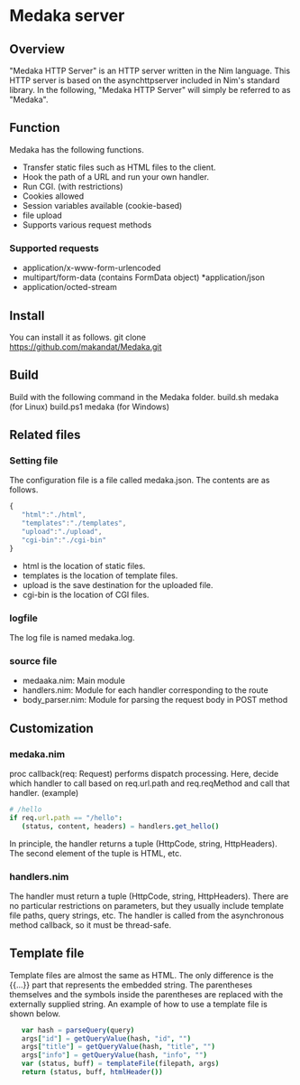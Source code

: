 # Medaka server

## Overview
"Medaka HTTP Server" is an HTTP server written in the Nim language.
This HTTP server is based on the asynchttpserver included in Nim's standard library.
In the following, "Medaka HTTP Server" will simply be referred to as "Medaka".

## Function
Medaka has the following functions.

* Transfer static files such as HTML files to the client.
* Hook the path of a URL and run your own handler.
* Run CGI. (with restrictions)
* Cookies allowed
* Session variables available (cookie-based)
* file upload
* Supports various request methods

### Supported requests
* application/x-www-form-urlencoded
* multipart/form-data (contains FormData object)
*application/json
* application/octed-stream

## Install
You can install it as follows.
git clone https://github.com/makandat/Medaka.git

## Build
Build with the following command in the Medaka folder.
build.sh medaka (for Linux)
build.ps1 medaka (for Windows)

## Related files

### Setting file
The configuration file is a file called medaka.json. The contents are as follows.
````js
{
   "html":"./html",
   "templates":"./templates",
   "upload":"./upload",
   "cgi-bin":"./cgi-bin"
}
````
* html is the location of static files.
* templates is the location of template files.
* upload is the save destination for the uploaded file.
* cgi-bin is the location of CGI files.

### logfile
The log file is named medaka.log.

### source file
* medaaka.nim: Main module
* handlers.nim: Module for each handler corresponding to the route
* body_parser.nim: Module for parsing the request body in POST method

## Customization

### medaka.nim
proc callback(req: Request) performs dispatch processing.
Here, decide which handler to call based on req.url.path and req.reqMethod and call that handler.
(example)
```nim
# /hello
if req.url.path == "/hello":
   (status, content, headers) = handlers.get_hello()
````
In principle, the handler returns a tuple (HttpCode, string, HttpHeaders).
The second element of the tuple is HTML, etc.

### handlers.nim
The handler must return a tuple (HttpCode, string, HttpHeaders).
There are no particular restrictions on parameters, but they usually include template file paths, query strings, etc.
The handler is called from the asynchronous method callback, so it must be thread-safe.

## Template file
Template files are almost the same as HTML.
The only difference is the {{...}} part that represents the embedded string.
The parentheses themselves and the symbols inside the parentheses are replaced with the externally supplied string.
An example of how to use a template file is shown below.
```nim
   var hash = parseQuery(query)
   args["id"] = getQueryValue(hash, "id", "")
   args["title"] = getQueryValue(hash, "title", "")
   args["info"] = getQueryValue(hash, "info", "")
   var (status, buff) = templateFile(filepath, args)
   return (status, buff, htmlHeader())
````
